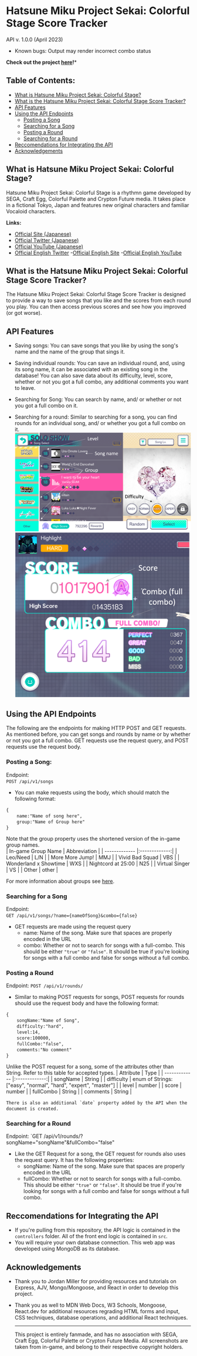 # Hatsune Miku Project Sekai: Colorful Stage Score Tracker
API v. 1.0.0 (April 2023)
- Known bugs: Output may render incorrect combo status

**Check out the project [here](https://two600-jchan211final.onrender.com/)!***

## Table of Contents:

- [What is Hatsune Miku Project Sekai: Colorful Stage?](#what-is-hatsune-miku-project-sekai:-colorful-stage?)
- [What is the Hatsune Miku Project Sekai: Colorful Stage Score Tracker?](what-is-the-hatsune-miku-project-sekai:-colorful-stage-score-tracker?)
- [API Features](#api-features)
- [Using the API Endpoints](#using-the-api-endpoints)
    - [Posting a Song](posting-a-song)
    - [Searching for a Song](Searching-for-a-song)
    - [Posting a Round](posting-a-round)
    - [Searching for a Round](searching-for-a-round)
- [Reccomendations for Integrating the API](#reccomendations-for-integrating-the-api)
- [Acknowledgements](#acknowledgements)


## What is Hatsune Miku Project Sekai: Colorful Stage?

Hatsune Miku Project Sekai: Colorful Stage is a rhythmn game developed by SEGA, Craft Egg, Colorful Palette and Crypton Future media. It takes place in a fictional Tokyo, Japan and features new original characters and familiar Vocaloid characters.  

**Links:**  
- [Official Site (Japanese)](https://pjsekai.sega.jp/)
- [Official Twitter (Japanese)](https://twitter.com/pj_sekai)
- [Official YouTube (Japanese)](https://www.youtube.com/channel/UCdMGYXL38w6htx6Yf9YJa-w?view_as=subscriber)
- [Official English Twitter](https://twitter.com/ColorfulStageEN)
-[Official English Site](https://www.colorfulstage.com/)
-[Official English YouTube](https://www.youtube.com/@HATSUNEMIKUCOLORFULSTAGE/videos)

## What is the Hatsune Miku Project Sekai: Colorful Stage Score Tracker?
The Hatsune Miku Project Sekai: Colorful Stage Score Tracker is designed to provide a way to save songs that you like and the scores from each round you play. You can then access previous scores and see how you improved (or got worse). 

## API Features
- Saving songs: You can save songs that you like by using the song's name and the name of the group that sings it.   
- Saving individual rounds: You can save an individual round, and, using its song name, it can be associated with an existing song in the database! You can also save data about its difficulty, level, score, whether or not you got a full combo, any additional comments you want to leave.     
- Searching for Song: You can search by name, and/ or whether or not you got a full combo on it.   

- Searching for a round: Similar to searching for a song, you can find rounds for an individual song, and/ or whether you got a full combo on it.  
![Image showing song name, level, difficulty, and group](./markdownImages/diffandlevel.png)
![Image showing score and combo](./markdownImages/score-combo.png)

## Using the API Endpoints 
The following are the endpoints for making HTTP POST and GET requests. As mentioned before, you can get songs and rounds by name or by whether or not you got a full combo. GET requests use the request query, and POST requests use the request body.

### Posting a Song:  
Endpoint:   
`POST /api/v1/songs`
- You can make requests using the body, which should match the following format:
```
{
    name:"Name of song here",
    group:"Name of Group here"
}
```
Note that the group property uses the shortened version of the in-game group names.  
| In-game Group Name  | Abbreviation |
| ------------- |:-------------:|
| Leo/Need      | L/N     |
| More More Jump!      | MMJ     |
| Vivid Bad Squad      | VBS     |
| Wonderland x Showtime | WXS |
| Nightcord at 25:00 | N25 |
| Virtual Singer | VS |
| Other | other |  

 For more information about groups see [here](https://projectsekai.fandom.com/wiki/Category:Characters).
 
### Searching for a Song
Endpoint:  
`GET /api/v1/songs/?name={nameOfSong}&combo={false}`
- GET requests are made using the request query
    - name: Name of the song. Make sure that spaces are properly encoded in the URL
    - combo: Whether or not to search for songs with a full-combo. This should be either `"true"` or `"false"`. It should be true if you're looking for songs with a full combo and false for songs without a full combo. 

    
### Posting a Round
Endpoint: `POST /api/v1/rounds/`  
- Similar to making POST requests for songs, POST requests for rounds should use the request body and have the following format: 
```
{
    songName:"Name of Song",
    difficulty:"hard",
    level:14,
    score:100000,
    fullCombo:"false",
    comments:"No comment"
}
```
Unlike the POST request for a song, some of the attributes other than String. Refer to this table for accepted types.
| Attribute  | Type |
| ------------- |:-------------:|
| songName      | String     |
| difficulty      | enum of Strings: ["easy", "normal", "hard", "expert", "master"]     |
| level      | number     |
| score | number |
| fullCombo | String |
| comments | String |  

    There is also an additional `date` property added by the API when the document is created. 

### Searching for a Round
Endpoint:
`GET /api/v1/rounds/?songName="songName"&fullCombo="false"
- Like the GET Request for a song, the GET request for rounds also uses the request query. It has the following properties:
    - songName: Name of the song. Make sure that spaces are properly encoded in the URL
    - fullCombo: Whether or not to search for songs with a full-combo. This should be either `"true"` or `"false"`. It should be true if you're looking for songs with a full combo and false for songs without a full combo. 


## Reccomendations for Integrating the API
- If you're pulling from this repository, the API logic is contained in the `controllers` folder. All of the front end logic is contained in `src`.
- You will require your own database connection. This web app was developed using MongoDB as its database. 

## Acknowledgements
- Thank you to Jordan Miller for providing resources and tutorials on Express, AJV, Mongo/Mongoose, and React in order to develop this project.
- Thank you as well to MDN Web Docs, W3 Schools, Mongoose, React.dev for additional resources regrading HTML forms and input, CSS techniques, database operations, and additional React techniques.
   
     
  ________   
  This project is entirely fanmade, and has no association with SEGA, Craft Egg, Colorful Palette or Crypton Future Media. All screenshots are taken from in-game, and belong to their respective copyright holders.
